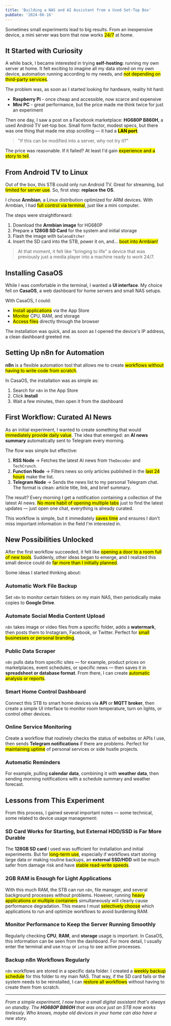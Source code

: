 ```yaml
---
title: 'Building a NAS and AI Assistant from a Used Set-Top Box'
pubDate: '2024-08-16'
---
```


Sometimes small experiments lead to big results. From an inexpensive device, a mini server was born that now works <mark>24/7</mark> at home.

## It Started with Curiosity

A while back, I became interested in trying **self-hosting**: running my own server at home. It felt exciting to imagine all my data stored on my own device, automation running according to my needs, and <mark>not depending on third-party services</mark>.

The problem was, as soon as I started looking for hardware, reality hit hard:

- **Raspberry Pi** - once cheap and accessible, now scarce and expensive
- **Mini PC** - great performance, but the price made me think twice for just an experiment

Then one day, I saw a post on a Facebook marketplace: **HG680P B860H**, a used Android TV set-top box. Small form factor, modest specs, but there was one thing that made me stop scrolling — it had a <mark>**LAN port**</mark>.

> "If this can be modified into a server, why not try it?"

The price was reasonable. If it failed? At least I'd gain <mark>experience and a story to tell</mark>.

## From Android TV to Linux

Out of the box, this STB could only run Android TV. Great for streaming, but <mark>limited for server use</mark>. So, first step: **replace the OS**.

I chose **Armbian**, a Linux distribution optimized for ARM devices. With Armbian, I had <mark>full control via terminal</mark>, just like a mini computer.

The steps were straightforward:

1. Download the **Armbian image** for HG680P
2. Prepare a **128GB SD Card** for the system and initial storage
3. Flash the image with `balenaEtcher`
4. Insert the SD card into the STB, power it on, and... <mark>boot into Armbian!</mark>

> At that moment, it felt like "bringing to life" a device that was previously just a media player into a machine ready to work 24/7.

## Installing CasaOS

While I was comfortable in the terminal, I wanted a **UI interface**. My choice fell on **CasaOS**, a web dashboard for home servers and small NAS setups.

With CasaOS, I could:

- <mark>Install applications</mark> via the App Store
- <mark>Monitor</mark> CPU, RAM, and storage
- <mark>Access files</mark> directly through the browser

The installation was quick, and as soon as I opened the device's IP address, a clean dashboard greeted me.

## Setting Up n8n for Automation

**n8n** is a flexible automation tool that allows me to create <mark>workflows without having to write code from scratch</mark>.

In CasaOS, the installation was as simple as:

1. Search for `n8n` in the App Store
2. Click **Install**
3. Wait a few minutes, then open it from the dashboard

## First Workflow: Curated AI News

As an initial experiment, I wanted to create something that would <mark>immediately provide daily value</mark>. The idea that emerged: an **AI news summary** automatically sent to Telegram every morning.

The flow was simple but effective:

1. **RSS Node** → Fetches the latest AI news from `TheDecoder` and `TechCrunch`. 
2. **Function Node** → Filters news so only articles published in the <mark>last 24 hours</mark> make the list. 
3. **Telegram Node** → Sends the news list to my personal Telegram chat. The format is clean: article title, link, and brief summary.

The result? Every morning I get a notification containing a collection of the latest AI news. <mark>No more habit of opening multiple tabs</mark> just to find the latest updates — just open one chat, everything is already curated.

This workflow is simple, but it immediately <mark>saves time</mark> and ensures I don't miss important information in the field I'm interested in.

## New Possibilities Unlocked

After the first workflow succeeded, it felt like <mark>opening a door to a room full of new tools</mark>. Suddenly, other ideas began to emerge, and I realized this small device could do <mark>far more than I initially planned</mark>.

Some ideas I started thinking about:

### Automatic Work File Backup

Set `n8n` to monitor certain folders on my main NAS, then periodically make copies to **Google Drive**.

### Automate Social Media Content Upload

`n8n` takes image or video files from a specific folder, adds a **watermark**, then posts them to Instagram, Facebook, or Twitter. Perfect for <mark>small businesses or personal branding</mark>.

### Public Data Scraper

`n8n` pulls data from specific sites — for example, product prices on marketplaces, event schedules, or specific news — then saves it in **spreadsheet or database format**. From there, I can create <mark>automatic analysis or reports</mark>.

### Smart Home Control Dashboard

Connect this STB to smart home devices via **API** or **MQTT broker**, then create a simple UI interface to monitor room temperature, turn on lights, or control other devices.

### Online Service Monitoring

Create a workflow that routinely checks the status of websites or APIs I use, then sends **Telegram notifications** if there are problems. Perfect for <mark>maintaining uptime</mark> of personal services or side hustle projects.

### Automatic Reminders

For example, pulling **calendar data**, combining it with **weather data**, then sending morning notifications with a schedule summary and weather forecast.

## Lessons from This Experiment

From this process, I gained several important notes — some technical, some related to device usage management:

### SD Card Works for Starting, but External HDD/SSD is Far More Durable

The **128GB SD card** I used was sufficient for installation and initial experiments. But for <mark>long-term use</mark>, especially if workflows start storing large data or making routine backups, an **external SSD/HDD** will be much safer from damage risk and have <mark>stable read-write speeds</mark>.

### 2GB RAM is Enough for Light Applications

With this much RAM, the STB can run `n8n`, file manager, and several background processes without problems. However, running <mark>heavy applications or multiple containers</mark> simultaneously will clearly cause performance degradation. This means I must <mark>selectively choose</mark> which applications to run and optimize workflows to avoid burdening RAM.

### Monitor Performance to Keep the Server Running Smoothly

Regularly checking **CPU**, **RAM**, and **storage** usage is important. In CasaOS, this information can be seen from the dashboard. For more detail, I usually enter the terminal and use `htop` or `iotop` to see active processes.

### Backup n8n Workflows Regularly

`n8n` workflows are stored in a specific data folder. I created a <mark>weekly backup schedule</mark> for this folder to my main NAS. That way, if the SD card fails or the system needs to be reinstalled, I can <mark>restore all workflows</mark> without having to create them from scratch.

---

_From a simple experiment, I now have a small digital assistant that's always on standby. The **HG680P B860H** that was once just an STB now works tirelessly. Who knows, maybe old devices in your home can also have a new story._